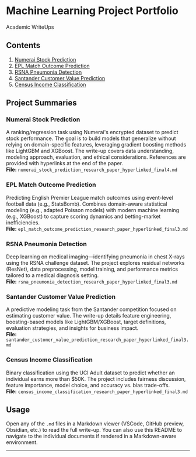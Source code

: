 # Machine Learning Project Portfolio

Academic WriteUps

## Contents

1. [Numerai Stock Prediction](#numerai-stock-prediction)  
2. [EPL Match Outcome Prediction](#epl-match-outcome-prediction)  
3. [RSNA Pneumonia Detection](#rsna-pneumonia-detection)  
4. [Santander Customer Value Prediction](#santander-customer-value-prediction)  
5. [Census Income Classification](#census-income-classification)  

## Project Summaries

### Numerai Stock Prediction
A ranking/regression task using Numerai's encrypted dataset to predict stock performance. The goal is to build models that generalize without relying on domain-specific features, leveraging gradient boosting methods like LightGBM and XGBoost. The write-up covers data understanding, modeling approach, evaluation, and ethical considerations. References are provided with hyperlinks at the end of the paper.  
**File:** `numerai_stock_prediction_research_paper_hyperlinked_final4.md`

### EPL Match Outcome Prediction
Predicting English Premier League match outcomes using event-level football data (e.g., StatsBomb). Combines domain-aware statistical modeling (e.g., adapted Poisson models) with modern machine learning (e.g., XGBoost) to capture scoring dynamics and betting-market inefficiencies.  
**File:** `epl_match_outcome_prediction_research_paper_hyperlinked_final3.md`

### RSNA Pneumonia Detection
Deep learning on medical imaging—identifying pneumonia in chest X-rays using the RSNA challenge dataset. The project explores residual networks (ResNet), data preprocessing, model training, and performance metrics tailored to a medical diagnosis setting.  
**File:** `rsna_pneumonia_detection_research_paper_hyperlinked_final3.md`

### Santander Customer Value Prediction
A predictive modeling task from the Santander competition focused on estimating customer value. The write-up details feature engineering, boosting-based models like LightGBM/XGBoost, target definitions, evaluation strategies, and insights for business impact.  
**File:** `santander_customer_value_prediction_research_paper_hyperlinked_final3.md`

### Census Income Classification
Binary classification using the UCI Adult dataset to predict whether an individual earns more than \$50K. The project includes fairness discussion, feature importance, model choice, and accuracy vs. bias trade-offs.  
**File:** `census_income_classification_research_paper_hyperlinked_final3.md`

## Usage

Open any of the `.md` files in a Markdown viewer (VSCode, GitHub preview, Obsidian, etc.) to read the full write-up. You can also use this README to navigate to the individual documents if rendered in a Markdown-aware environment.


---
